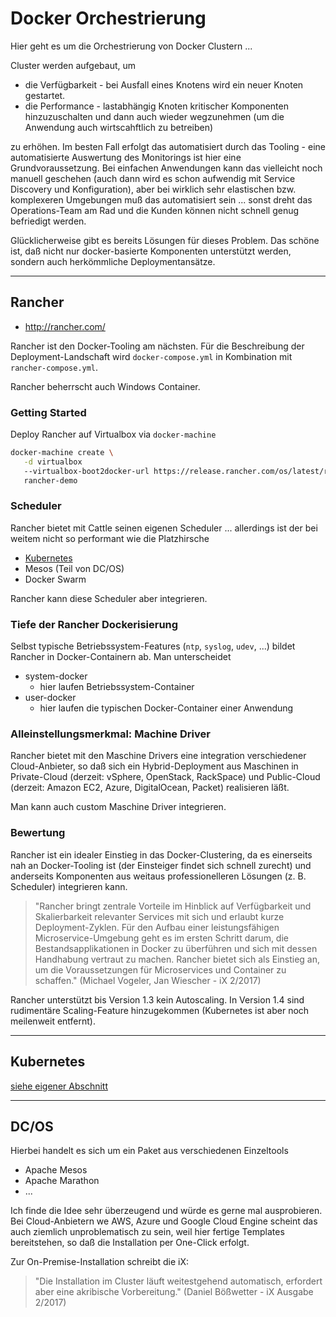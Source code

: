 # Docker Orchestrierung

Hier geht es um die Orchestrierung von Docker Clustern ...

Cluster werden aufgebaut, um

* die Verfügbarkeit - bei Ausfall eines Knotens wird ein neuer Knoten gestartet. 
* die Performance  - lastabhängig Knoten kritischer Komponenten hinzuzuschalten und dann auch wieder wegzunehmen (um die Anwendung auch wirtscahftlich zu betreiben)

zu erhöhen. Im besten Fall erfolgt das automatisiert durch das Tooling - eine automatisierte Auswertung des Monitorings ist hier eine Grundvoraussetzung. Bei einfachen Anwendungen kann das vielleicht noch manuell geschehen (auch dann wird es schon aufwendig mit Service Discovery und Konfiguration), aber bei wirklich sehr elastischen bzw. komplexeren Umgebungen muß das automatisiert sein ... sonst dreht das Operations-Team am Rad und die Kunden können nicht schnell genug befriedigt werden.

Glücklicherweise gibt es bereits Lösungen für dieses Problem. Das schöne ist, daß nicht nur docker-basierte Komponenten unterstützt werden, sondern auch herkömmliche Deploymentansätze.

---

## Rancher

* http://rancher.com/

Rancher ist den Docker-Tooling am nächsten. Für die Beschreibung der Deployment-Landschaft wird `docker-compose.yml` in Kombination mit `rancher-compose.yml`. 

Rancher beherrscht auch Windows Container.

### Getting Started

Deploy Rancher auf Virtualbox via ``docker-machine``

```bash
docker-machine create \
   -d virtualbox
   --virtualbox-boot2docker-url https://release.rancher.com/os/latest/rancheros.iso \
   rancher-demo
```

### Scheduler

Rancher bietet mit Cattle seinen eigenen Scheduler ... allerdings ist der bei weitem nicht so performant wie die Platzhirsche

* [Kubernetes](kubernetes.md)
* Mesos (Teil von DC/OS)
* Docker Swarm

Rancher kann diese Scheduler aber integrieren.

### Tiefe der Rancher Dockerisierung

Selbst typische Betriebssystem-Features (``ntp``, ``syslog``, ``udev``, ...) bildet Rancher in Docker-Containern ab. Man unterscheidet

* system-docker
  * hier laufen Betriebssystem-Container
* user-docker
  * hier laufen die typischen Docker-Container einer Anwendung

### Alleinstellungsmerkmal: Machine Driver

Rancher bietet mit den Maschine Drivers eine integration verschiedener Cloud-Anbieter, so daß sich ein Hybrid-Deployment aus Maschinen in Private-Cloud (derzeit: vSphere, OpenStack, RackSpace) und Public-Cloud (derzeit: Amazon EC2, Azure, DigitalOcean, Packet) realisieren läßt.

Man kann auch custom Maschine Driver integrieren.

### Bewertung

Rancher ist ein idealer Einstieg in das Docker-Clustering, da es einerseits nah an Docker-Tooling ist (der Einsteiger findet sich schnell zurecht) und anderseits Komponenten aus weitaus professionelleren Lösungen (z. B. Scheduler) integrieren kann. 

> "Rancher bringt zentrale Vorteile im Hinblick auf Verfügbarkeit und Skalierbarkeit relevanter Services mit sich und erlaubt kurze Deployment-Zyklen. Für den Aufbau einer leistungsfähigen Microservice-Umgebung geht es im ersten Schritt darum, die Bestandsapplikationen in Docker zu überführen und sich mit dessen Handhabung vertraut zu machen. Rancher bietet sich als Einstieg an, um die Voraussetzungen für Microservices und Container zu schaffen." (Michael Vogeler, Jan Wiescher - iX 2/2017)

Rancher unterstützt bis Version 1.3 kein Autoscaling. In Version 1.4 sind rudimentäre Scaling-Feature hinzugekommen (Kubernetes ist aber noch meilenweit entfernt).

---

## Kubernetes

[siehe eigener Abschnitt](kubernetes)

---

## DC/OS

Hierbei handelt es sich um ein Paket aus verschiedenen Einzeltools

* Apache Mesos
* Apache Marathon
* ...

Ich finde die Idee sehr überzeugend und würde es gerne mal ausprobieren. Bei Cloud-Anbietern we AWS, Azure und Google Cloud Engine scheint das auch ziemlich unproblematisch zu sein, weil hier fertige Templates bereitstehen, so daß die Installation per One-Click erfolgt. 

Zur On-Premise-Installation schreibt die iX:

> "Die Installation im Cluster läuft weitestgehend automatisch, erfordert aber eine akribische Vorbereitung." (Daniel Bößwetter - iX Ausgabe 2/2017)